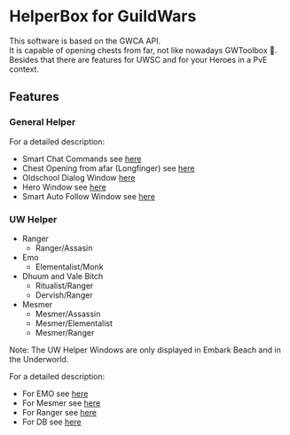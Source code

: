 # HelperBox for GuildWars

This software is based on the GWCA API.  
It is capable of opening chests from far, not like nowadays GWToolbox 🤡.  
Besides that there are features for UWSC and for your Heroes in a PvE context.  

## Features

### General Helper

For a detailed description:

- Smart Chat Commands see [here](./General/ChatCommands.md)
- Chest Opening from afar (Longfinger) see [here](./General/Longfinger.md)
- Oldschool Dialog Window [here](./General/Hotkeys.md)
- Hero Window see [here](./General/HeroWindow.md)
- Smart Auto Follow Window see [here](./General/AutoFollow.md)

### UW Helper

- Ranger
  - Ranger/Assasin
- Emo
  - Elementalist/Monk
- Dhuum and Vale Bitch
  - Ritualist/Ranger
  - Dervish/Ranger
- Mesmer
  - Mesmer/Assassin
  - Mesmer/Elementalist
  - Mesmer/Ranger

Note: The UW Helper Windows are only displayed in Embark Beach and in the Underworld.

For a detailed description:

- For EMO see [here](./Uw/Emo.md)
- For Mesmer see [here](./Uw/Mesmer.md)
- For Ranger see [here](./Uw/Ranger.md)
- For DB see [here](./Uw/Db.md)
